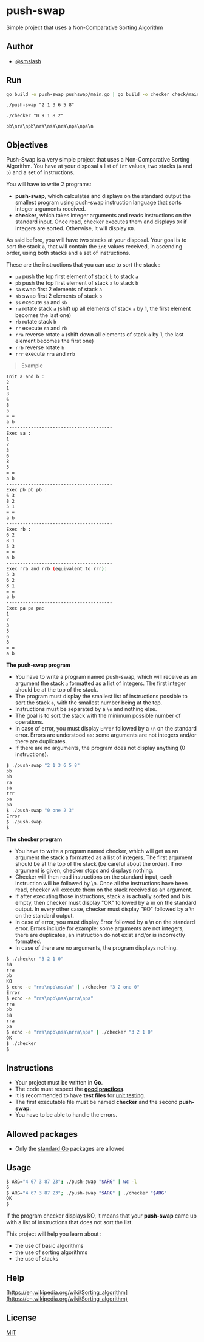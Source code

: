 # push-swap

Simple project that uses a Non-Comparative Sorting Algorithm

## Author

* [@smslash](https://github.com/smslash)

## Run

```bash
go build -o push-swap pushswap/main.go | go build -o checker check/main.go
```

```
./push-swap "2 1 3 6 5 8"
```

```
./checker "0 9 1 8 2"

pb\nra\npb\nra\nsa\nra\npa\npa\n
```


## Objectives

Push-Swap is a very simple project that uses a Non-Comparative Sorting Algorithm. You have at your disposal a list of `int` values, two stacks (`a` and `b`) and a set of instructions.

You will have to write 2 programs:

- **push-swap**, which calculates and displays on the standard output the smallest program using push-swap instruction language that sorts integer arguments received.
- **checker**, which takes integer arguments and reads instructions on the standard input. Once read, checker executes them and displays `OK` if integers are sorted. Otherwise, it will display `KO`.

As said before, you will have two stacks at your disposal. Your goal is to sort the stack `a`, that will contain the `int` values received, in ascending order, using both stacks and a set of instructions.

These are the instructions that you can use to sort the stack :

- `pa` push the top first element of stack `b` to stack `a`
- `pb` push the top first element of stack `a` to stack `b`
- `sa` swap first 2 elements of stack `a`
- `sb` swap first 2 elements of stack `b`
- `ss` execute `sa` and `sb`
- `ra` rotate stack `a` (shift up all elements of stack `a` by 1, the first element becomes the last one)
- `rb` rotate stack `b`
- `rr` execute `ra` and `rb`
- `rra` reverse rotate `a` (shift down all elements of stack `a` by 1, the last element becomes the first one)
- `rrb` reverse rotate `b`
- `rrr` execute `rra` and `rrb`

>Example

```bash
Init a and b :
2
1
3
6
8
5
= =
a b
---------------------------------------
Exec sa :
1
2
3
6
8
5
= =
a b
---------------------------------------
Exec pb pb pb :
6 3
8 2
5 1
= =
a b
---------------------------------------
Exec rb :
6 2
8 1
5 3
= =
a b
---------------------------------------
Exec rra and rrb (equivalent to rrr):
5 3
6 2
8 1
= =
a b
---------------------------------------
Exec pa pa pa:
1
2
3
5
6
8
= =
a b
```

**The push-swap program**

- You have to write a program named push-swap, which will receive as an argument the stack `a` formatted as a list of integers. The first integer should be at the top of the stack.
- The program must display the smallest list of instructions possible to sort the stack `a`, with the smallest number being at the top.
- Instructions must be separated by a `\n` and nothing else.
- The goal is to sort the stack with the minimum possible number of operations.
- In case of error, you must display `Error` followed by a `\n` on the standard error. Errors are understood as: some arguments are not integers and/or there are duplicates.
- If there are no arguments, the program does not display anything (0 instructions).

```bash
$ ./push-swap "2 1 3 6 5 8"
pb
pb
ra
sa
rrr
pa
pa
$ ./push-swap "0 one 2 3"
Error
$ ./push-swap
$
```

**The checker program**

- You have to write a program named checker, which will get as an argument the stack a formatted as a list of integers. The first argument should be at the top of the stack (be careful about the order). If no argument is given, checker stops and displays nothing.
- Checker will then read instructions on the standard input, each instruction will be followed by \n. Once all the instructions have been read, checker will execute them on the stack received as an argument.
- If after executing those instructions, stack a is actually sorted and b is empty, then checker must display "OK" followed by a \n on the standard output. In every other case, checker must display "KO" followed by a \n on the standard output.
- In case of error, you must display Error followed by a \n on the standard error. Errors include for example: some arguments are not integers, there are duplicates, an instruction do not exist and/or is incorrectly formatted.
- In case of there are no arguments, the program displays nothing.

```bash
$ ./checker "3 2 1 0"
sa
rra
pb
KO
$ echo -e "rra\npb\nsa\n" | ./checker "3 2 one 0"
Error
$ echo -e "rra\npb\nsa\nrra\npa"
rra
pb
sa
rra
pa
$ echo -e "rra\npb\nsa\nrra\npa" | ./checker "3 2 1 0"
OK
$ ./checker
$
```

## Instructions

- Your project must be written in **Go**.
- The code must respect the [**good practices**](https://01.alem.school/git/root/public/src/branch/master/subjects/good-practices/README.md).
- It is recommended to have **test files** for [unit testing](https://go.dev/doc/tutorial/add-a-test).
- The first executable file must be named **checker** and the second **push-swap**.
- You have to be able to handle the errors.

## Allowed packages

- Only the [standard Go](https://pkg.go.dev/std) packages are allowed

## Usage

```bash
$ ARG="4 67 3 87 23"; ./push-swap "$ARG" | wc -l
6
$ ARG="4 67 3 87 23"; ./push-swap "$ARG" | ./checker "$ARG"
OK
$
```

If the program checker displays KO, it means that your **push-swap** came up with a list of instructions that does not sort the list.

This project will help you learn about :

- the use of basic algorithms
- the use of sorting algorithms
- the use of stacks

## Help

[https://en.wikipedia.org/wiki/Sorting_algorithm](https://en.wikipedia.org/wiki/Sorting_algorithm)

## License

[MIT](https://choosealicense.com/licenses/mit/)
